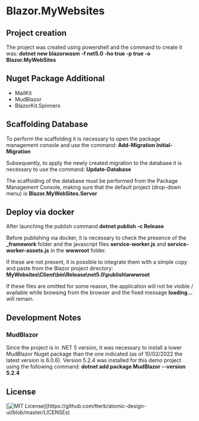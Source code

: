 # Blazor.MyWebsites

## Project creation

The project was created using powershell and the command to create it was: **dotnet new blazorwasm -f net5.0 -ho true -p true -o Blazor.MyWebSites**

## Nuget Package Additional

- MailKit
- MudBlazor
- BlazorKit.Spinners

## Scaffolding Database

To perform the scaffolding it is necessary to open the package management console and use the command: **Add-Migration Initial-Migration**

Subsequently, to apply the newly created migration to the database it is necessary to use the command: **Update-Database**

The scaffolding of the database must be performed from the Package Management Console, making sure that the default project (drop-down menu) is **Blazor.MyWebSites.Server**

## Deploy via docker

After launching the publish command **dotnet publish -c Release**

Before publishing via docker, it is necessary to check the presence of the **_framework** folder and the javascript files **service-worker.js** and **service-worker-assets.js** in the **wwwroot** folder.

If these are not present, it is possible to integrate them with a simple copy and paste from the Blazor project directory: **MyWebsites\Client\bin\Release\net5.0\publish\wwwroot**

If these files are omitted for some reason, the application will not be visible / available while browsing from the browser and the fixed message **loading...** will remain.

## Development Notes

### MudBlazor

Since the project is in .NET 5 version, it was necessary to install a lower MudBlazor Nuget package than the one indicated (as of 10/02/2022 the latest version is 6.0.6).
Version 5.2.4 was installed for this demo project using the following command: **dotnet add package MudBlazor --version 5.2.4**

## License

[![MIT License](https://img.shields.io/apm/l/atomic-design-ui.svg?)](https://github.com/tterb/atomic-design-ui/blob/master/LICENSEs)
